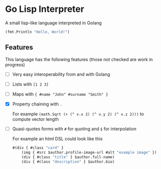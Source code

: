 # Go Lisp Interpreter

A small lisp-like language interpreted in Golang 

```lisp
(fmt.Println "Hello, World!")
```

## Features

This language has the following features (those not checked are work in progress)

- [ ] Very easy interoperability from and with Golang

- [ ] Lists with `[1 2 3]`

- [ ] Maps with `{ #name "John" #surname "Smith" }`

- [x] Property chaining with `.`

    For example `(math.Sqrt (+ (^ v.x 2) (^ v.y 2) (^ v.z 2)))` to compute vector length

- [ ] Quasi-quotes forms with `#` for quoting and `$` for interpolation

    For example an html DSL could look like this

    ```lisp
    #(div { #class "card" }
        (img { #src $author.profile-image-url #alt "example image" })
        (div { #class "title" } $author.full-name)
        (div { #class "description" } $author.bio)  
    ```  
